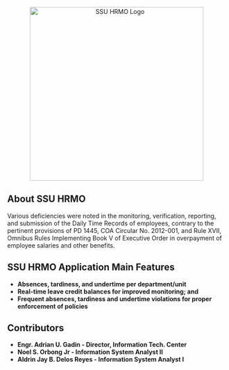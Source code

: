 <p align="center"><a href="https://ssu.edu.ph" target="_blank"><img src="https://github.com/noelorbong/SSUHRMO/blob/main/public/images/logo/ssu_hrmo_logo_dark-auth.png" width="400" alt="SSU HRMO Logo"></a></p>


## About SSU HRMO

Various deficiencies were noted in the monitoring, verification, reporting, and submission of the Daily Time Records of employees, contrary to the pertinent provisions of PD 1445, COA Circular No. 2012-001, and Rule XVII, Omnibus Rules Implementing Book V of Executive
Order in overpayment of employee salaries and other benefits.

## SSU HRMO Application Main Features

- **Absences, tardiness, and undertime per department/unit**
- **Real-time leave credit balances for improved monitoring; and**
- **Frequent absences, tardiness and undertime violations for proper enforcement of policies**

## Contributors

- **Engr. Adrian U. Gadin - Director, Information Tech. Center**
- **Noel S. Orbong Jr - Information System Analyst II**
- **Aldrin Jay B. Delos Reyes - Information System Analyst I**
